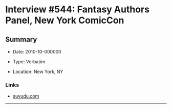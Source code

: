 # Interview #544: Fantasy Authors Panel, New York ComicCon

## Summary

- Date: 2010-10-000000

- Type: Verbatim

- Location: New York, NY

### Links

- [suvudu.com](http://sf-fantasy.suvudu.com/2010/10/nycc-video-panel-the-fantasy-authors.htmlhttp://sf-fantasy.suvudu.com/2010/10/nycc-video-panel-the-fantasy-authors.html)



---

